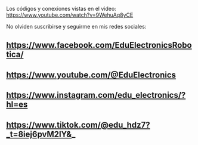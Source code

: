 Los códigos y conexiones vistas en el video: https://www.youtube.com/watch?v=9WehuAq8yCE

No olviden suscribirse y seguirme en mis redes sociales:

https://www.facebook.com/EduElectronicsRobotica/
-------
https://www.youtube.com/@EduElectronics
-------
https://www.instagram.com/edu_electronics/?hl=es
-------
https://www.tiktok.com/@edu_hdz7?_t=8iej6pvM2IY&_
-------

